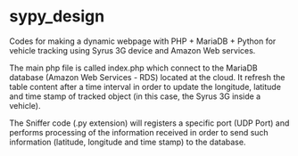 # sypy_design
Codes for making a dynamic webpage with PHP + MariaDB + Python for vehicle tracking using Syrus 3G device and Amazon Web services.

The main php file is called index.php which connect to the MariaDB database (Amazon Web Services - RDS) located at the cloud. It refresh the table content after a time interval in order to update the longitude, latitude and time stamp of tracked object (in this case, the Syrus 3G inside a vehicle).

The Sniffer code (.py extension) will registers a specific port (UDP Port) and performs processing of the information received in order to send such information (latitude, longitude and time stamp) to the database.
